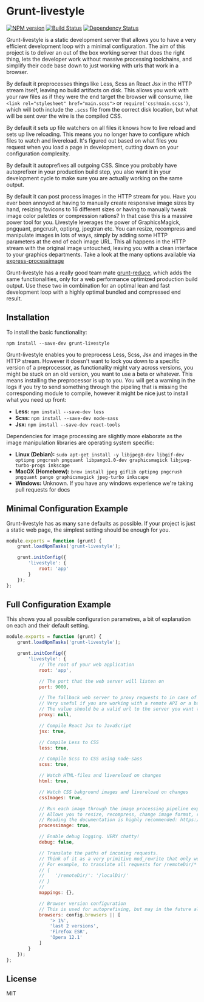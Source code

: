 Grunt-livestyle
===============
[![NPM version](https://badge.fury.io/js/grunt-livestyle.png)](http://badge.fury.io/js/grunt-livestyle)
[![Build Status](https://travis-ci.org/Munter/grunt-livestyle.png?branch=master)](https://travis-ci.org/Munter/grunt-livestyle)
[![Dependency Status](https://david-dm.org/Munter/grunt-livestyle.png)](https://david-dm.org/Munter/grunt-livestyle)

Grunt-livestyle is a static development server that allows you to have a very efficient development loop with a minimal configuration. The aim of this project is to deliver an out of the box working server that does the right thing, lets the developer work without massive processing toolchains, and simplify their code base down to just working with urls that work in a browser.

By default it preprocesses things like Less, Scss an React Jsx in the HTTP stream itself, leaving no build artifacts on disk. This allows you work with your raw files as if they were the end target the browser will consume, like `<link rel="stylesheet" href="main.scss">` or `require('css!main.scss')`, which will both include the `.scss` file from the correct disk location, but what will be sent over the wire is the compiled CSS.

By default it sets up file watchers on all files it knows how to live reload and sets up live reloading. This means you no longer have to configure which files to watch and livereload. It's figured out based on what files you request when you load a page in development, cutting down on your configuration complexity.

By default it autoprefixes all outgoing CSS. Since you probably have autoprefixer in your production build step, you also want it in your development cycle to make sure you are actually working on the same output.

By default it can post process images in the HTTP stream for you. Have you ever been annoyed at having to manually create responsive image sizes by hand, resizing favicons to 16 different sizes or having to manually tweak image color palettes or compression rations? In that case this is a massive power tool for you. Livestyle leverages the power of GraphicsMagick, pngquant, pngcrush, optipng, jpegtran etc. You can resize, recompress and manipulate images in lots of ways, simply by adding some HTTP parameters at the end of each image URL. This all happens in the HTTP stream with the original image untouched, leaving you with a clean interface to your graphics departments. Take a look at the many options available via [express-processimage](https://github.com/papandreou/express-processimage#query-string-syntax)

Grunt-livestyle has a really good team mate [grunt-reduce](https://github.com/Munter/grunt-reduce), which adds the same functionalities, only for a web performance optimized production build output. Use these two in combination for an optimal lean and fast development loop with a highly optimal bundled and compressed end result.


Installation
------------

To install the basic functionality:

```
npm install --save-dev grunt-livestyle
```

Grunt-livestyle enables you to preprocess Less, Scss, Jsx and images in the HTTP stream. However it doesn't want to lock you down to a specific version of a preprocessor, as functionality might vary across versions, you might be stuck on an old version, you want to use a beta or whatever. This means installing the preprocessor is up to you. You will get a warning in the logs if you try to send something through the pipeling that is missing the corresponding module to compile, however it might be nice just to install what you need up front:

- **Less:** `npm install --save-dev less`
- **Scss:** `npm install --save-dev node-sass`
- **Jsx:** `npm install --save-dev react-tools`

Dependencies for image processing are slightly more elaborate as the image manipulation libraries are operating system specific:

- **Linux (Debian):** `sudo apt-get install -y libjpeg8-dev libgif-dev optipng pngcrush pngquant libpango1.0-dev graphicsmagick libjpeg-turbo-progs inkscape`
- **MacOX (Homebrew):** `brew install jpeg giflib optipng pngcrush pngquant pango graphicsmagick jpeg-turbo inkscape`
- **Windows:** Unknown. If you have any windows experience we're taking pull requests for docs


Minimal Configuration Example
-----------------------------

Grunt-livestyle has as many sane defaults as possible. If your project is just a static web page, the simplest setting should be enough for you.

```JavaScript
module.exports = function (grunt) {
    grunt.loadNpmTasks('grunt-livestyle');

    grunt.initConfig({
        'livestyle': {
            root: 'app'
        }
    });
};
```

Full Configuration Example
--------------------------

This shows you all possible configuration parametres, a bit of explanation on each and their default setting.

```JavaScript
module.exports = function (grunt) {
    grunt.loadNpmTasks('grunt-livestyle');

    grunt.initConfig({
        'livestyle': {
            // The root of your web application
            root: 'app',

            // The port that the web server will listen on
            port: 9000,

            // The fallback web server to proxy requests to in case of missing files
            // Very useful if you are working with a remote API or a backend that generates dynamic html
            // The value should be a valid url to the server you want to proxy to
            proxy: null,

            // Compile React Jsx to JavaScript
            jsx: true,

            // Compile Less to CSS
            less: true,

            // Compile Scss to CSS using node-sass
            scss: true,

            // Watch HTML-files and livereload on changes
            html: true,

            // Watch CSS bakground images and livereload on changes
            cssImages: true,

            // Run each image through the image processing pipeline exposed by express-processimage
            // Allows you to resize, recompress, change image format, rasterize SVG and much more
            // Reading the documentation is highly recommended: https://github.com/papandreou/express-processimage#express-processimage
            processimage: true,

            // Enable debug logging. VERY chatty!
            debug: false,

            // Translate the paths of incoming requests.
            // Think of it as a very primitive mod_rewrite that only works on request path prefixes.
            // For example, to translate all requests for /remoteDir/* to /localDir/* do this:
            // {
            //    '/remoteDir/': '/localDir/'
            // }
            //
            mappings: {},

            // Browser version configuration
            // This is used for autoprefixing, but may in the future also be used to browser version specific hacks
            browsers: config.browsers || [
                '> 1%',
                'last 2 versions',
                'Firefox ESR',
                'Opera 12.1'
            ]
        }
    });
};
```


License
-------

MIT
